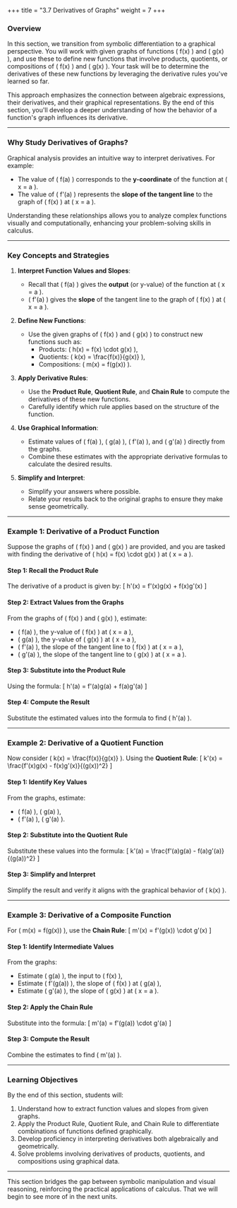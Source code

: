 +++
title = "3.7 Derivatives of Graphs"
weight = 7
+++

### Overview

In this section, we transition from symbolic differentiation to a graphical perspective. You will work with given graphs of functions \( f(x) \) and \( g(x) \), and use these to define new functions that involve products, quotients, or compositions of \( f(x) \) and \( g(x) \). Your task will be to determine the derivatives of these new functions by leveraging the derivative rules you've learned so far.

This approach emphasizes the connection between algebraic expressions, their derivatives, and their graphical representations. By the end of this section, you'll develop a deeper understanding of how the behavior of a function's graph influences its derivative.

---

### Why Study Derivatives of Graphs?

Graphical analysis provides an intuitive way to interpret derivatives. For example:
- The value of \( f(a) \) corresponds to the **y-coordinate** of the function at \( x = a \).
- The value of \( f'(a) \) represents the **slope of the tangent line** to the graph of \( f(x) \) at \( x = a \).

Understanding these relationships allows you to analyze complex functions visually and computationally, enhancing your problem-solving skills in calculus.

---

### Key Concepts and Strategies

1. **Interpret Function Values and Slopes**:
   - Recall that \( f(a) \) gives the **output** (or y-value) of the function at \( x = a \).
   - \( f'(a) \) gives the **slope** of the tangent line to the graph of \( f(x) \) at \( x = a \).

2. **Define New Functions**:
   - Use the given graphs of \( f(x) \) and \( g(x) \) to construct new functions such as:
     - Products: \( h(x) = f(x) \cdot g(x) \),
     - Quotients: \( k(x) = \frac{f(x)}{g(x)} \),
     - Compositions: \( m(x) = f(g(x)) \).

3. **Apply Derivative Rules**:
   - Use the **Product Rule**, **Quotient Rule**, and **Chain Rule** to compute the derivatives of these new functions.
   - Carefully identify which rule applies based on the structure of the function.

4. **Use Graphical Information**:
   - Estimate values of \( f(a) \), \( g(a) \), \( f'(a) \), and \( g'(a) \) directly from the graphs.
   - Combine these estimates with the appropriate derivative formulas to calculate the desired results.

5. **Simplify and Interpret**:
   - Simplify your answers where possible.
   - Relate your results back to the original graphs to ensure they make sense geometrically.

---

### Example 1: Derivative of a Product Function

Suppose the graphs of \( f(x) \) and \( g(x) \) are provided, and you are tasked with finding the derivative of \( h(x) = f(x) \cdot g(x) \) at \( x = a \).

#### Step 1: Recall the Product Rule
The derivative of a product is given by:
\[
h'(x) = f'(x)g(x) + f(x)g'(x)
\]

#### Step 2: Extract Values from the Graphs
From the graphs of \( f(x) \) and \( g(x) \), estimate:
- \( f(a) \), the y-value of \( f(x) \) at \( x = a \),
- \( g(a) \), the y-value of \( g(x) \) at \( x = a \),
- \( f'(a) \), the slope of the tangent line to \( f(x) \) at \( x = a \),
- \( g'(a) \), the slope of the tangent line to \( g(x) \) at \( x = a \).

#### Step 3: Substitute into the Product Rule
Using the formula:
\[
h'(a) = f'(a)g(a) + f(a)g'(a)
\]

#### Step 4: Compute the Result
Substitute the estimated values into the formula to find \( h'(a) \).

---

### Example 2: Derivative of a Quotient Function

Now consider \( k(x) = \frac{f(x)}{g(x)} \). Using the **Quotient Rule**:
\[
k'(x) = \frac{f'(x)g(x) - f(x)g'(x)}{(g(x))^2}
\]

#### Step 1: Identify Key Values
From the graphs, estimate:
- \( f(a) \), \( g(a) \),
- \( f'(a) \), \( g'(a) \).

#### Step 2: Substitute into the Quotient Rule
Substitute these values into the formula:
\[
k'(a) = \frac{f'(a)g(a) - f(a)g'(a)}{(g(a))^2}
\]

#### Step 3: Simplify and Interpret
Simplify the result and verify it aligns with the graphical behavior of \( k(x) \).

---

### Example 3: Derivative of a Composite Function

For \( m(x) = f(g(x)) \), use the **Chain Rule**:
\[
m'(x) = f'(g(x)) \cdot g'(x)
\]

#### Step 1: Identify Intermediate Values
From the graphs:
- Estimate \( g(a) \), the input to \( f(x) \),
- Estimate \( f'(g(a)) \), the slope of \( f(x) \) at \( g(a) \),
- Estimate \( g'(a) \), the slope of \( g(x) \) at \( x = a \).

#### Step 2: Apply the Chain Rule
Substitute into the formula:
\[
m'(a) = f'(g(a)) \cdot g'(a)
\]

#### Step 3: Compute the Result
Combine the estimates to find \( m'(a) \).

---

### Learning Objectives

By the end of this section, students will:
1. Understand how to extract function values and slopes from given graphs.
2. Apply the Product Rule, Quotient Rule, and Chain Rule to differentiate combinations of functions defined graphically.
3. Develop proficiency in interpreting derivatives both algebraically and geometrically.
4. Solve problems involving derivatives of products, quotients, and compositions using graphical data.

---

This section bridges the gap between symbolic manipulation and visual reasoning, reinforcing the practical applications of calculus. That we will begin to see more of in the next units.